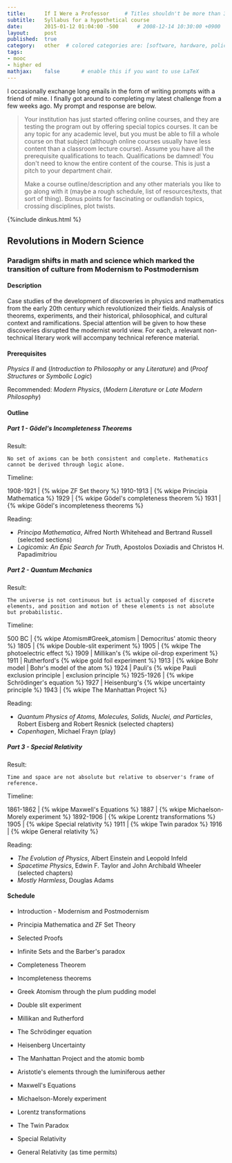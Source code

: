 ```yaml
---
title:      If I Were a Professor     # Titles shouldn't be more than 33 chars for good formatting.
subtitle:   Syllabus for a hypothetical course
date:       2015-01-12 01:04:00 -500      # 2008-12-14 10:30:00 +0900
layout:     post
published:  true
category:   other  # colored categories are: [software, hardware, policy]
tags:
- mooc
- higher ed
mathjax:    false       # enable this if you want to use LaTeX
---
```


I occasionally exchange long emails in the form of writing prompts with a friend of mine. I finally got
around to completing my latest challenge from a few weeks ago. My prompt and response are below.

> Your institution has just started offering online courses, and they are testing the program out by offering special topics courses. It can be any topic for any academic level, but you must be able to fill a whole course on that subject (although online courses usually have less content than a classroom lecture course). Assume you have all the prerequisite qualifications to teach. Qualifications be damned! You don't need to know the entire content of the course. This is just a pitch to your department chair. 
> 
> Make a course outline/description and any other materials you like to go along with it (maybe a rough schedule, list of resources/texts, that sort of thing). Bonus points for fascinating or outlandish topics, crossing disciplines, plot twists.

{%include dinkus.html %}

## Revolutions in Modern Science

### Paradigm shifts in math and science which marked the transition of culture from Modernism to Postmodernism

#### Description

Case studies of the development of discoveries in physics and mathematics from the early 20th century which revolutionized their fields. 
Analysis of theorems, experiments, and their historical, philosophical, and cultural context and ramifications. Special attention will
be given to how these discoveries disrupted the modernist world view. For each, a relevant non-technical literary work will accompany
technical reference material.

#### Prerequisites

_Physics II_ and (_Introduction to Philosophy_ or any _Literature_) and (_Proof Structures_ or _Symbolic Logic_)

Recommended: _Modern Physics_, (_Modern Literature_ or _Late Modern Philosophy_)

#### Outline



##### Part 1 - Gödel's Incompleteness Theorems

Result:

    No set of axioms can be both consistent and complete. Mathematics cannot be derived through logic alone.

Timeline:

1908-1921 | {% wkipe ZF Set theory %}
1910-1913 | {% wkipe Principia Mathematica %}
1929      | {% wkipe Gödel's completeness theorem %}
1931      | {% wkipe Gödel's incompleteness theorems %}

Reading:

- _Principa Mathematica_, Alfred North Whitehead and Bertrand Russell (selected sections)
- _Logicomix: An Epic Search for Truth_, Apostolos Doxiadis and Christos H. Papadimitriou



##### Part 2 - Quantum Mechanics

Result:

    The universe is not continuous but is actually composed of discrete elements, and position and motion of these elements is not absolute but probabilistic. 

Timeline: 

500 BC    | {% wkipe Atomism#Greek_atomism | Democritus' atomic theory %}
1805      | {% wkipe Double-slit experiment %}
1905      | {% wkipe The photoelectric effect %}
1909      | Millikan's {% wkipe oil-drop experiment %}
1911      | Rutherford's {% wkipe gold foil experiment %}
1913      | {% wkipe Bohr model | Bohr's model of the atom  %}
1924      | Pauli's {% wkipe Pauli exclusion principle | exclusion principle %}
1925-1926 | {% wkipe Schrödinger's equation %}
1927      | Heisenburg's {% wkipe uncertainty principle %}
1943      | {% wkipe The Manhattan Project %}

Reading:

- _Quantum Physics of Atoms, Molecules, Solids, Nuclei, and Particles_, Robert Eisberg and Robert Resnick (selected chapters)
- _Copenhagen_, Michael Frayn (play)


##### Part 3 - Special Relativity

Result:

    Time and space are not absolute but relative to observer's frame of reference.

Timeline:

1861-1862 | {% wkipe Maxwell's Equations %}
1887      | {% wkipe Michaelson-Morely experiment %}
1892-1906 | {% wkipe Lorentz transformations %}
1905      | {% wkipe Special relativity %}
1911      | {% wkipe Twin paradox %}
1916      | {% wkipe General relativity %}

Reading:

- _The Evolution of Physics_, Albert Einstein and Leopold Infeld
- _Spacetime Physics_, Edwin F. Taylor and John Archibald Wheeler (selected chapters)
- _Mostly Harmless_, Douglas Adams


#### Schedule

- Introduction - Modernism and Postmodernism

- Principia Mathematica and ZF Set Theory
- Selected Proofs
- Infinite Sets and the Barber's paradox
- Completeness Theorem
- Incompleteness theorems

- Greek Atomism through the plum pudding model
- Double slit experiment
- Millikan and Rutherford
- The Schrödinger equation
- Heisenberg Uncertainty
- The Manhattan Project and the atomic bomb

- Aristotle's elements through the luminiferous aether
- Maxwell's Equations
- Michaelson-Morely experiment
- Lorentz transformations
- The Twin Paradox
- Special Relativity
- General Relativity (as time permits)